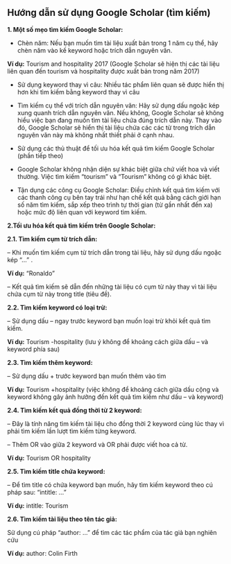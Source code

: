 **Hướng dẫn sử dụng Google Scholar (tìm kiếm)**
-----------------------------------------------
**1. Một số mẹo tìm kiếm Google Scholar:**
+ Chèn năm: Nếu bạn muốn tìm tài liệu xuất bản trong 1 năm cụ thể, hãy chèn năm vào kế keyword hoặc trích dẫn nguyên văn.

**Ví dụ:** Tourism and hospitality 2017 (Google Scholar sẽ hiện thị các tài liệu liên quan đến tourism và hospitality được xuất bản trong năm 2017)

+ Sử dụng keyword thay vì câu: Nhiều tác phẩm liên quan sẽ được hiển thị hơn khi tìm kiếm bằng keyword thay vì câu

+ Tìm kiếm cụ thể với trích dẫn nguyên văn: Hãy sử dụng dấu ngoặc kép xung quanh trích dẫn nguyên văn. Nếu không, Google Scholar sẽ không hiểu việc bạn đang muốn tìm tài liệu chứa đúng trích dẫn này. Thay vào đó, Google Scholar sẽ hiển thị tài liệu chứa các các từ trong trích dẫn nguyên văn này mà không nhất thiết phải ở cạnh nhau.

+ Sử dụng các thủ thuật để tối ưu hóa kết quả tìm kiếm Google Scholar (phần tiếp theo)

+ Google Scholar không nhận diện sự khác biệt giữa chứ viết hoa và viết thường. Việc tìm kiếm “tourism” và “Tourism” không có gì khác biệt.

+ Tận dụng các công cụ Google Scholar: Điều chỉnh kết quả tìm kiếm với các thanh công cụ bên tay trái như hạn chế kết quả bằng cách giới hạn số năm tìm kiếm, sắp xếp theo trình tự thời gian (từ gần nhất đến xa) hoặc mức độ liên quan với keyword tìm kiếm.

**2.Tối ưu hóa kết quả tìm kiếm trên Google Scholar:**

   **2.1. Tìm kiếm cụm từ trích dẫn:**
   
– Khi muốn tìm kiếm cụm từ trích dẫn trong tài liệu, hãy sử dụng dấu ngoặc kép “…” .

**Ví dụ:** “Ronaldo”

– Kết quả tìm kiếm sẽ dẫn đến những tài liệu có cụm từ này thay vì tài liệu chứa cụm từ này trong title (tiêu đề).

   **2.2. Tìm kiếm keyword có loại trừ:**
  
– Sử dụng dấu – ngay trước keyword bạn muốn loại trừ khỏi kết quả tìm kiếm.

**Ví dụ:** Tourism -hospitality (lưu ý không để khoảng cách giữa dấu – và keyword phía sau)

   **2.3. Tìm kiếm thêm keyword:**
   
– Sử dụng dấu + trước keyword bạn muốn thêm vào tìm

**Ví dụ:** Tourism +hospitality (việc không để khoảng cách giữa dấu cộng và keyword không gây ảnh hưởng đến kết quả tìm kiếm như dấu – và keyword)

   **2.4. Tìm kiếm kết quả đồng thời từ 2 keyword:**
   
– Đây là tính năng tìm kiếm tài liệu cho đồng thời 2 keyword cùng lúc thay vì phải tìm kiếm lần lượt tìm kiếm từng keyword.

– Thêm OR vào giữa 2 keyword và OR phải được viết hoa cả từ.

**Ví dụ:** Tourism OR hospitality

   **2.5. Tìm kiếm title chứa keyword:**
   
– Để tìm title có chứa keyword bạn muốn, hãy tìm kiếm keyword theo cú pháp sau: “intitle: …”

**Ví dụ:** intitle: Tourism

   **2.6. Tìm kiếm tài liệu theo tên tác giả:**
   
Sử dụng cú pháp “author: …” để tìm các tác phẩm của tác giả bạn nghiên cứu

**Ví dụ:** author: Colin Firth

